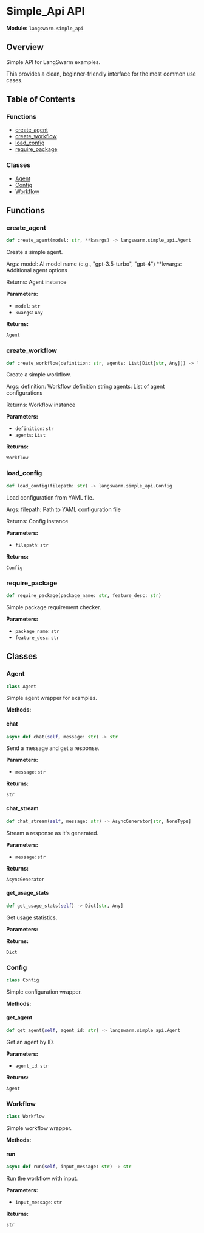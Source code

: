 # Simple_Api API

**Module:** `langswarm.simple_api`

## Overview

Simple API for LangSwarm examples.

This provides a clean, beginner-friendly interface for the most common use cases.

## Table of Contents

### Functions
- [create_agent](#create_agent)
- [create_workflow](#create_workflow)
- [load_config](#load_config)
- [require_package](#require_package)

### Classes
- [Agent](#agent)
- [Config](#config)
- [Workflow](#workflow)

## Functions

### create_agent

```python
def create_agent(model: str, **kwargs) -> langswarm.simple_api.Agent
```

Create a simple agent.

Args:
    model: AI model name (e.g., "gpt-3.5-turbo", "gpt-4")
    **kwargs: Additional agent options
    
Returns:
    Agent instance

**Parameters:**

- `model`: `str`
- `kwargs`: `Any`

**Returns:**

`Agent`


### create_workflow

```python
def create_workflow(definition: str, agents: List[Dict[str, Any]]) -> langswarm.simple_api.Workflow
```

Create a simple workflow.

Args:
    definition: Workflow definition string
    agents: List of agent configurations
    
Returns:
    Workflow instance

**Parameters:**

- `definition`: `str`
- `agents`: `List`

**Returns:**

`Workflow`


### load_config

```python
def load_config(filepath: str) -> langswarm.simple_api.Config
```

Load configuration from YAML file.

Args:
    filepath: Path to YAML configuration file
    
Returns:
    Config instance

**Parameters:**

- `filepath`: `str`

**Returns:**

`Config`


### require_package

```python
def require_package(package_name: str, feature_desc: str)
```

Simple package requirement checker.

**Parameters:**

- `package_name`: `str`
- `feature_desc`: `str`


## Classes

### Agent

```python
class Agent
```

Simple agent wrapper for examples.

**Methods:**

#### chat

```python
async def chat(self, message: str) -> str
```

Send a message and get a response.

**Parameters:**

- `message`: `str`

**Returns:**

`str`

#### chat_stream

```python
def chat_stream(self, message: str) -> AsyncGenerator[str, NoneType]
```

Stream a response as it's generated.

**Parameters:**

- `message`: `str`

**Returns:**

`AsyncGenerator`

#### get_usage_stats

```python
def get_usage_stats(self) -> Dict[str, Any]
```

Get usage statistics.

**Parameters:**


**Returns:**

`Dict`


### Config

```python
class Config
```

Simple configuration wrapper.

**Methods:**

#### get_agent

```python
def get_agent(self, agent_id: str) -> langswarm.simple_api.Agent
```

Get an agent by ID.

**Parameters:**

- `agent_id`: `str`

**Returns:**

`Agent`


### Workflow

```python
class Workflow
```

Simple workflow wrapper.

**Methods:**

#### run

```python
async def run(self, input_message: str) -> str
```

Run the workflow with input.

**Parameters:**

- `input_message`: `str`

**Returns:**

`str`

